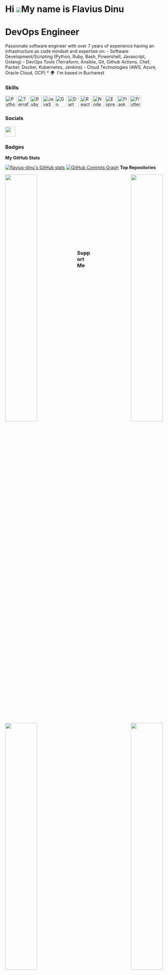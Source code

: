 # Hi ![](https://user-images.githubusercontent.com/18350557/176309783-0785949b-9127-417c-8b55-ab5a4333674e.gif)My name is Flavius Dinu

# DevOps Engineer 

Passionate software engineer with over 7 years of experience having an infrastructure as code mindset and expertise on: - Software Development/Scripting (Python, Ruby, Bash, Powershell, Javascript, Golang) - DevOps Tools (Terraform, Ansible, Git, Github Actions, Chef, Packer, Docker, Kubernetes, Jenkins) - Cloud Technologies (AWS, Azure, Oracle Cloud, GCP)  * 🌍  I'm based in Bucharest

### Skills

<p align="left"> <a href="https://www.python.org/" target="_blank" rel="noreferrer"><img src="https://raw.githubusercontent.com/danielcranney/readme-generator/main/public/icons/skills/python-colored.svg" width="36" height="36" alt="Python" /></a> <a href="https://www.terraform.io" target="_blank" rel="noreferrer"><img src="https://www.datocms-assets.com/2885/1620155117-brandhcterraformverticalcolorwhite.svg" width="36" height="36" alt="Terraform" /></a> <a href="https://www.ruby-lang.org/en/" target="_blank" rel="noreferrer"><img src="https://raw.githubusercontent.com/danielcranney/readme-generator/main/public/icons/skills/ruby-colored.svg" width="36" height="36" alt="Ruby" /></a> <a href="https://developer.mozilla.org/en-US/docs/Web/JavaScript" target="_blank" rel="noreferrer"><img src="https://raw.githubusercontent.com/danielcranney/readme-generator/main/public/icons/skills/javascript-colored.svg" width="36" height="36" alt="JavaScript" /></a> <a href="https://go.dev/doc/" target="_blank" rel="noreferrer"><img src="https://raw.githubusercontent.com/danielcranney/readme-generator/main/public/icons/skills/go-colored.svg" width="36" height="36" alt="Go" /></a> <a href="https://dart.dev/" target="_blank" rel="noreferrer"><img src="https://raw.githubusercontent.com/danielcranney/readme-generator/main/public/icons/skills/dart-colored.svg" width="36" height="36" alt="Dart" /></a> <a href="https://reactjs.org/" target="_blank" rel="noreferrer"><img src="https://raw.githubusercontent.com/danielcranney/readme-generator/main/public/icons/skills/react-colored.svg" width="36" height="36" alt="React" /></a> <a href="https://nodejs.org/en/" target="_blank" rel="noreferrer"><img src="https://raw.githubusercontent.com/danielcranney/readme-generator/main/public/icons/skills/nodejs-colored.svg" width="36" height="36" alt="NodeJS" /></a> <a href="https://expressjs.com/" target="_blank" rel="noreferrer"><img src="https://raw.githubusercontent.com/danielcranney/readme-generator/main/public/icons/skills/express-colored.svg" width="36" height="36" alt="Express" /></a> <a href="https://flask.palletsprojects.com/en/2.0.x/" target="_blank" rel="noreferrer"><img src="https://raw.githubusercontent.com/danielcranney/readme-generator/main/public/icons/skills/flask-colored.svg" width="36" height="36" alt="Flask" /></a> <a href="https://flutter.dev/" target="_blank" rel="noreferrer"><img src="https://raw.githubusercontent.com/danielcranney/readme-generator/main/public/icons/skills/flutter-colored.svg" width="36" height="36" alt="Flutter" /></a> </p> <p align="left">
 
### Socials  

<p align="left"> <a href="https://www.github.com/flavius-dinu" target="_blank" rel="noreferrer"><img src="https://raw.githubusercontent.com/danielcranney/readme-generator/main/public/icons/socials/github.svg" width="32" height="32" /></a></p>

### Badges

<b>My GitHub Stats</b>

<a href="http://www.github.com/flavius-dinu"><img src="https://github-readme-stats.vercel.app/api?username=flavius-dinu&show_icons=true&hide=&count_private=true&title_color=0891b2&text_color=ffffff&icon_color=f97316&bg_color=1c1917&hide_border=true&show_icons=true" alt="flavius-dinu's GitHub stats" /></a>
<a href="http://www.github.com/flavius-dinu"><img src="https://activity-graph.herokuapp.com/graph?username=flavius-dinu&bg_color=1c1917&color=ffffff&line=f97316&point=ffffff&area_color=1c1917&area=true&hide_border=true&custom_title=GitHub%20Commits%20Graph" alt="GitHub Commits Graph" /></a>
<b>Top Repositories</b>

<div width="100%" align="center"><a href="https://github.com/flavius-dinu/oci-adoption-framework-thunder" align="left"><img align="left" width="45%" src="https://github-readme-stats.vercel.app/api/pin/?username=flavius-dinu&repo=oci-adoption-framework-thunder&title_color=0891b2&text_color=ffffff&icon_color=f97316&bg_color=1c1917&hide_border=true&locale=en" /></a><a href="https://github.com/flavius-dinu/terraform-module-template" align="right"><img align="right" width="45%" src="https://github-readme-stats.vercel.app/api/pin/?username=flavius-dinu&repo=terraform-module-template&title_color=0891b2&text_color=ffffff&icon_color=f97316&bg_color=1c1917&hide_border=true&locale=en" /></a></div><br /><br /><br /><br /><br /><br /><br />

<br /><br /><br /><br /><br />

<div width="100%" align="center"><a href="https://github.com/flavius-dinu/terraform-az-aks" align="left"><img align="left" width="45%" src="https://github-readme-stats.vercel.app/api/pin/?username=flavius-dinu&repo=terraform-az-aks&title_color=0891b2&text_color=ffffff&icon_color=f97316&bg_color=1c1917&hide_border=true&locale=en" /></a><a href="https://github.com/flavius-dinu/terraform-helm-release" align="right"><img align="right" width="45%" src="https://github-readme-stats.vercel.app/api/pin/?username=flavius-dinu&repo=terraform-helm-release&title_color=0891b2&text_color=ffffff&icon_color=f97316&bg_color=1c1917&hide_border=true&locale=en" /></a></div>

### Support Me

<a href="https://www.buymeacoffee.com/flaviuscdinu"><img src="https://cdn.buymeacoffee.com/buttons/v2/default-yellow.png" width="200" /></a>
